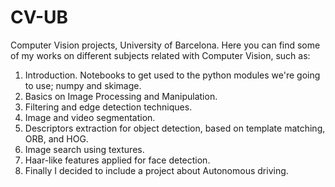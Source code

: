 # CV-UB
Computer Vision projects, University of Barcelona. Here you can find some of my works on different subjects related with Computer Vision, such as:

  1) Introduction. Notebooks to get used to the python modules we're going to use; numpy and skimage.
  2) Basics on Image Processing and Manipulation.
  3) Filtering and edge detection techniques.
  4) Image and video segmentation.
  5) Descriptors extraction for object detection, based on template matching, ORB, and HOG.
  6) Image search using textures.
  7) Haar-like features applied for face detection.
  8) Finally I decided to include a project about Autonomous driving.
